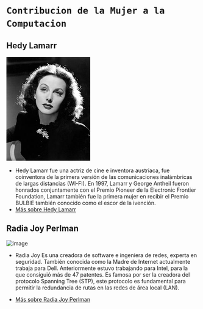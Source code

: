 # `Contribucion de la Mujer a la Computacion`
## Hedy Lamarr
![image](hedy.jpg)
- Hedy Lamarr fue una actriz de cine e inventora austriaca, fue coinventora de la primera versión de las comunicaciones inalámbricas de largas distancias (WI-FI).
En 1997, Lamarr y George Antheil fueron honrados conjuntamente con el Premio Pioneer de la Electronic Frontier Foundation, Lamarr también fue la primera mujer en recibir el Premio BULBIE también conocido como el escor de la ivención.
- [Más sobre Hedy Lamarr](https://es.wikipedia.org/wiki/Hedy_Lamarr)

## Radia Joy Perlman
![image]()
-  Radia Joy Es una creadora de software e ingeniera de redes, experta en seguridad. También conocida como la Madre de Internet actualmente trabaja para Dell. Anteriormente estuvo trabajando para Intel, para la que consiguió más de 47 patentes.
Es famosa por ser la creadora del protocolo Spanning Tree (STP), este protocolo es fundamental para permitir la redundancia de rutas en las redes de área local (LAN).

- [Más sobre Radia Joy Perlman](https://es.wikipedia.org/wiki/Radia_Perlman)

##
